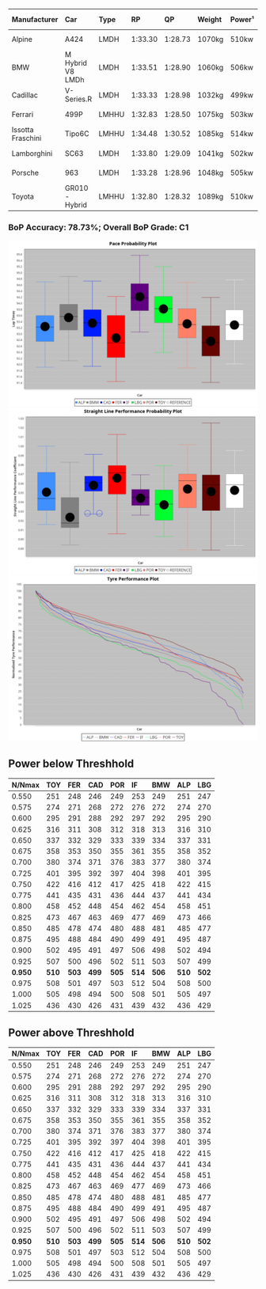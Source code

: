 |Manufacturer|Car|Type|RP|QP|Weight|Power¹|Threshhold|PINC|Power²|E/Stint|AVG Vmax|FDS|RDLC|L/Stint|BOP-Grade|ModelAccuracy|ModelPoints|Match%|
|:-|:-|:-|:-|:-|:-|:-|:-|:-|:-|:-|:-|:-|:-|:-|:-|:-|:-|:-|
|Alpine|A424|LMDH|1:33.30|1:28.73|1070kg|510kw|210.0kph|0%|510kw|905MJ|321.02kph-341.96kph|-|1.00|41|~A1|81.46%|523|100.00%|
|BMW|M Hybrid V8 LMDh|LMDH|1:33.51|1:28.90|1060kg|506kw|210.0kph|0%|506kw|892MJ|316.98kph-340.96kph|-|1.01|41|~A1|98.60%|1690|99.63%|
|Cadillac|V-Series.R|LMDH|1:33.33|1:28.98|1032kg|499kw|210.0kph|0%|499kw|873MJ|316.98kph-341.80kph|-|1.03|41|~A1|98.38%|1765|96.86%|
|Ferrari|499P|LMHHU|1:32.83|1:28.50|1075kg|503kw|210.0kph|0%|503kw|887MJ|319.95kph-342.75kph|190kph|1.02|41|-D1|92.24%|2247|69.37%|
|Issotta Fraschini|Tipo6C|LMHHU|1:34.48|1:30.52|1085kg|514kw|210.0kph|0%|514kw|918MJ|321.59kph-332.35kph|190kph|1.02|41|+Ω1|66.67%|96|26.30%|
|Lamborghini|SC63|LMDH|1:33.80|1:29.09|1041kg|502kw|210.0kph|0%|502kw|883MJ|319.21kph-337.73kph|-|1.05|41|+C2|96.77%|419|72.94%|
|Porsche|963|LMDH|1:33.28|1:28.96|1048kg|505kw|210.0kph|0%|505kw|889MJ|318.45kph-342.33kph|-|1.02|41|-A2|96.81%|5438|94.86%|
|Toyota|GR010 - Hybrid|LMHHU|1:32.80|1:28.32|1089kg|510kw|210.0kph|0%|510kw|905MJ|317.11kph-349.60kph|190kph|1.01|41|-D1|86.04%|1751|69.87%|

### BoP Accuracy: 78.73%; Overall BoP Grade: C1
![](BOP/WEC2024/FUJI/PREDEFINED/IMG/CUSTOM.png)![](BOP/WEC2024/FUJI/PREDEFINED/IMG/CUSTOM_sp.png)![](BOP/WEC2024/FUJI/PREDEFINED/IMG/CUSTOM_tw.png)
## Power below Threshhold
|N/Nmax|TOY|FER|CAD|POR|IF|BMW|ALP|LBG|
|:-|:-|:-|:-|:-|:-|:-|:-|:-|
|0.550|251|248|246|249|253|249|251|247|
|0.575|274|271|268|272|276|272|274|270|
|0.600|295|291|288|292|297|292|295|290|
|0.625|316|311|308|312|318|313|316|310|
|0.650|337|332|329|333|339|334|337|331|
|0.675|358|353|350|355|361|355|358|352|
|0.700|380|374|371|376|383|377|380|374|
|0.725|401|395|392|397|404|398|401|395|
|0.750|422|416|412|417|425|418|422|415|
|0.775|441|435|431|436|444|437|441|434|
|0.800|458|452|448|454|462|454|458|451|
|0.825|473|467|463|469|477|469|473|466|
|0.850|485|478|474|480|488|481|485|477|
|0.875|495|488|484|490|499|491|495|487|
|0.900|502|495|491|497|506|498|502|494|
|0.925|507|500|496|502|511|503|507|499|
|**0.950**|**510**|**503**|**499**|**505**|**514**|**506**|**510**|**502**|
|0.975|508|501|497|503|512|504|508|500|
|1.000|505|498|494|500|508|501|505|497|
|1.025|436|430|426|431|439|432|436|429|

## Power above Threshhold
|N/Nmax|TOY|FER|CAD|POR|IF|BMW|ALP|LBG|
|:-|:-|:-|:-|:-|:-|:-|:-|:-|
|0.550|251|248|246|249|253|249|251|247|
|0.575|274|271|268|272|276|272|274|270|
|0.600|295|291|288|292|297|292|295|290|
|0.625|316|311|308|312|318|313|316|310|
|0.650|337|332|329|333|339|334|337|331|
|0.675|358|353|350|355|361|355|358|352|
|0.700|380|374|371|376|383|377|380|374|
|0.725|401|395|392|397|404|398|401|395|
|0.750|422|416|412|417|425|418|422|415|
|0.775|441|435|431|436|444|437|441|434|
|0.800|458|452|448|454|462|454|458|451|
|0.825|473|467|463|469|477|469|473|466|
|0.850|485|478|474|480|488|481|485|477|
|0.875|495|488|484|490|499|491|495|487|
|0.900|502|495|491|497|506|498|502|494|
|0.925|507|500|496|502|511|503|507|499|
|**0.950**|**510**|**503**|**499**|**505**|**514**|**506**|**510**|**502**|
|0.975|508|501|497|503|512|504|508|500|
|1.000|505|498|494|500|508|501|505|497|
|1.025|436|430|426|431|439|432|436|429|
